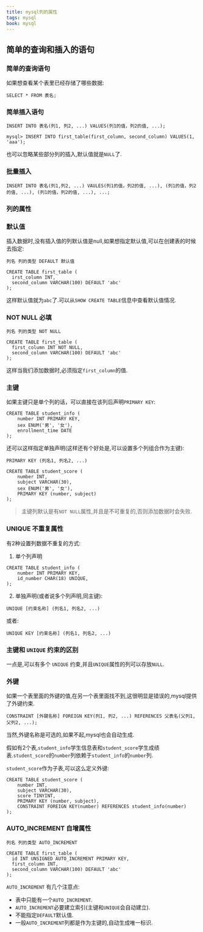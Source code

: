 ```yaml
---
title: mysql列的属性
tags: mysql
book: mysql
---
```

## 简单的查询和插入的语句

### 简单的查询语句

如果想查看某个表里已经存储了哪些数据:

```
SELECT * FROM 表名;
```

### 简单插入语句

```
INSERT INTO 表名(列1, 列2, ...) VALUES(列1的值，列2的值, ...);
```

```shell
mysql> INSERT INTO first_table(first_column, second_column) VALUES(1, 'aaa');
```

也可以忽略某些部分列的插入,默认值就是`NULL`了.

### 批量插入

```
INSERT INTO 表名(列1,列2, ...) VAULES(列1的值，列2的值, ...), (列1的值，列2的值, ...), (列1的值，列2的值, ...), ...;
```

### 列的属性

### 默认值

插入数据时,没有插入值的列默认值是null,如果想指定默认值,可以在创建表的时候去指定:

```
列名 列的类型 DEFAULT 默认值
```

```shell
CREATE TABLE first_table (
  irst_column INT,
  second_column VARCHAR(100) DEFAULT 'abc'
);
```

这样默认值就为`abc`了.可以从`SHOW CREATE TABLE`信息中查看默认值情况.

### NOT NULL 必填

```
列名 列的类型 NOT NULL
```
```shell
CREATE TABLE first_table ( 
  first_column INT NOT NULL, 
  second_column VARCHAR(100) DEFAULT 'abc' 
);
```

这样当我们添加数据时,必须指定`first_column`的值.

### 主键

如果主键只是单个列的话，可以直接在该列后声明`PRIMARY KEY`:

```shell
CREATE TABLE student_info (
    number INT PRIMARY KEY,
    sex ENUM('男', '女'),
    enrollment_time DATE
);
```

还可以这样指定单独声明(这样还有个好处是,可以设置多个列组合作为主键):

```
PRIMARY KEY (列名1, 列名2, ...)
```

```shell
CREATE TABLE student_score (
    number INT,
    subject VARCHAR(30),
    sex ENUM('男', '女'),
    PRIMARY KEY (number, subject)
);
```

> 主键列默认是有`NOT NULL`属性,并且是不可重复的,否则添加数据时会失败.

### UNIQUE 不重复属性

有2种设置列数据不重复的方式:
1. 单个列声明

```shell
CREATE TABLE student_info (
    number INT PRIMARY KEY,
    id_number CHAR(18) UNIQUE,
);
```

2. 单独声明(或者说多个列声明,同主键):

```
UNIQUE [约束名称] (列名1, 列名2, ...)
```

或者:

```
UNIQUE KEY [约束名称] (列名1, 列名2, ...)
```

### 主键和 `UNIQUE` 约束的区别

一点是,可以有多个 `UNIQUE` 约束,并且`UNIQUE`属性的列可以存放`NULL`.

### 外键

如果一个表里面的外键的值,在另一个表里面找不到,这很明显是错误的,mysql提供了外键约束.

```
CONSTRAINT [外键名称] FOREIGN KEY(列1, 列2, ...) REFERENCES 父表名(父列1, 父列2, ...);
```

当然,外键名称是可选的,如果不起,mysql也会自动生成.

假如有2个表,`student_info`学生信息表和`student_score`学生成绩表.`student_score`的`number`列依赖于`student_info`的`number`列.

`student_score`作为子表,可以这么定义外键:

```shell
CREATE TABLE student_score (
    number INT,
    subject VARCHAR(30),
    score TINYINT,
    PRIMARY KEY (number, subject),
    CONSTRAINT FOREIGN KEY(number) REFERENCES student_info(number)
);
```

### AUTO_INCREMENT 自增属性

```
列名 列的类型 AUTO_INCREMENT
```

```
CREATE TABLE first_table (
  id INT UNSIGNED AUTO_INCREMENT PRIMARY KEY,
  first_column INT,
  second_column VARCHAR(100) DEFAULT 'abc'
);
```

`AUTO_INCREMENT` 有几个注意点:
* 表中只能有一个`AUTO_INCREMENT`.
* `AUTO_INCREMENT`必要建立索引(主键和`UNIQUE`会自动建立).
* 不能指定`DEFAULT`默认值.
* 一般`AUTO_INCREMENT`列都是作为主键的,自动生成唯一标识.

